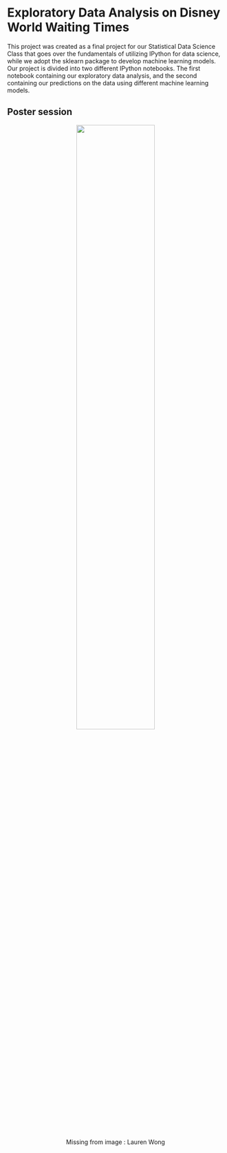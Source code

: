 # Exploratory Data Analysis on Disney World Waiting Times
This project was created as a final project for our Statistical Data Science Class that goes over the fundamentals of utilizing IPython for data science, while we adopt the sklearn package to develop machine learning models. Our project is divided into two different IPython notebooks. The first notebook containing our exploratory data analysis, and the second containing our predictions on the data using different machine learning models.


## Poster session
<p align="center"> 
<img src="https://i.imgur.com/900umc2.jpg" align="center" width="60%" height="60%">

<p align="center"> 
Missing from image : Lauren Wong
</p>









